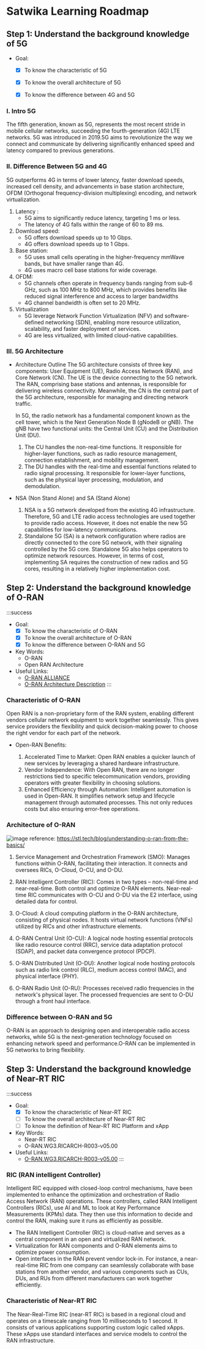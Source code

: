 # Satwika Learning Roadmap
## Step 1: Understand the background knowledge of 5G
- Goal: 
    - [x] To know the characteristic of 5G
    - [x] To know the overall architecture of 5G
    - [x] To know the difference between 4G and 5G


### I. Intro 5G
The fifth generation, known as 5G, represents the most recent stride in mobile cellular networks, succeeding the fourth-generation (4G) LTE networks. 5G was introduced in 2019.5G aims to revolutionize the way we connect and communicate by delivering significantly enhanced speed and latency compared to previous generations.

### II. Difference Between 5G and 4G

5G outperforms 4G in terms of lower latency, faster download speeds, increased cell density, and advancements in base station architecture, OFDM (Orthogonal frequency-division multiplexing) encoding, and network virtualization.
1. Latency :
    - 5G aims to significantly reduce latency, targeting 1 ms or less.
    - The latency of 4G falls within the range of 60 to 89 ms.
2. Download speed:
    - 5G offers download speeds up to 10 Gbps.
    - 4G offers download speeds up to 1 Gbps.
3. Base station:
    - 5G uses small cells operating in the higher-frequency mmWave bands, but have smaller range than 4G.
    - 4G uses macro cell base stations for wide coverage.
4. OFDM:
    - 5G channels often operate in frequency bands ranging from sub-6 GHz, such as 100 MHz to 800 MHz, which provides benefits like reduced signal interference and access to larger bandwidths
    - 4G channel bandwidth is often set to 20 MHz.
5. Virtualization
    - 5G leverage Network Function Virtualization (NFV) and software-defined networking (SDN), enabling more resource utilization, scalability, and faster deployment of services.
    - 4G are less virtualized, with limited cloud-native capabilities.

### III. 5G Architecture
- Architecture Outline 
    The 5G architecture consists of three key components: User Equipment (UE), Radio Access Network (RAN), and Core Network (CN). The UE is the device connecting to the 5G network. The RAN, comprising base stations and antennas, is responsible for delivering wireless connectivity. Meanwhile, the CN is the central part of the 5G architecture, responsible for managing and directing network traffic.

    In 5G, the radio network has a fundamental component known as the cell tower, which is the Next Generation Node B (gNodeB or gNB). The gNB have two functional units: the Central Unit (CU) and the Distribution Unit (DU). 

    1. The CU handles the non-real-time functions. It responsible for higher-layer functions, such as radio resource management, connection establishment, and mobility management. 
    2. The DU handles with the real-time and essential functions related to radio signal processing. It responsible for lower-layer functions, such as the physical layer processing, modulation, and demodulation.

- NSA (Non Stand Alone) and SA (Stand Alone)
    1. NSA is a 5G network developed from the existing 4G infrastructure. Therefore, 5G and LTE radio access technologies are used together to provide radio access. However, it does not enable the new 5G capabilities for low-latency communications.
    2. Standalone 5G (SA) is a network configuration where radios are directly connected to the core 5G network, with their signaling controlled by the 5G core. Standalone 5G also helps operators to optimize network resources. However, in terms of cost, implementing SA requires the construction of new radios and 5G cores, resulting in a relatively higher implementation cost.


## Step 2: Understand the background knowledge of O-RAN
:::success
- Goal: 
    - [x] To know the characteristic of O-RAN
    - [x] To know the overall architecture of O-RAN
    - [x] To know the difference between O-RAN and 5G
- Key Words:
    - O-RAN
    - Open RAN Architecture
- Useful Links:
    - [O-RAN ALLIANCE](https://www.o-ran.org/)
    - [O-RAN Architecture Description](https://www.o-ran.org/specifications)
:::
### Characteristic of O-RAN 
Open RAN is a non-proprietary form of the RAN system, enabling different vendors cellular network equipment to work together seamlessly. This gives service providers the flexibility and quick decision-making power to choose the right vendor for each part of the network.

- Open-RAN Benefits:

    1. Accelerated Time to Market: Open RAN enables a quicker launch of new services by leveraging a shared hardware infrastructure.
    2. Vendor Independence: With Open RAN, there are no longer restrictions tied to specific telecommunication vendors, providing operators with greater flexibility in choosing solutions.
    3. Enhanced Efficiency through Automation: Intelligent automation is used in Open-RAN. It simplifies network setup and lifecycle management through automated processes. This not only reduces costs but also ensuring error-free operations.

### Architecture of O-RAN
![image](https://hackmd.io/_uploads/B1ycszNtT.png)
reference: https://stl.tech/blog/understanding-o-ran-from-the-basics/ 
1. Service Management and Orchestration Framework (SMO): 
    Manages functions within O-RAN, facilitating their interaction. It connects and oversees RICs, O-Cloud, O-CU, and O-DU.
    
2. RAN Intelligent Controller (RIC):
    Comes in two types – non-real-time and near-real-time. Both control and optimize O-RAN elements. Near-real-time RIC communicates with O-CU and O-DU via the E2 interface, using detailed data for control.
3. O-Cloud:
    A cloud computing platform in the O-RAN architecture, consisting of physical nodes. It hosts virtual network functions (VNFs) utilized by RICs and other infrastructure elements.
4. O-RAN Central Unit (O-CU):
    A logical node hosting essential protocols like radio resource control (RRC), service data adaptation protocol (SDAP), and packet data convergence protocol (PDCP).

5. O-RAN Distributed Unit (O-DU):
    Another logical node hosting protocols such as radio link control (RLC), medium access control (MAC), and physical interface (PHY).

6. O-RAN Radio Unit (O-RU):
    Processes received radio frequencies in the network's physical layer. The processed frequencies are sent to O-DU through a front haul interface.

### Difference between O-RAN and 5G
O-RAN is an approach to designing open and interoperable radio access networks, while 5G is the next-generation technology focused on enhancing network speed and performance.O-RAN can be implemented in 5G networks to bring flexibility.

## Step 3: Understand the background knowledge of Near-RT RIC
:::success
- Goal: 
    - [x] To know the characteristic of Near-RT RIC
    - [ ] To know the overall architecture of Near-RT RIC
    - [ ] To know the definition of Near-RT RIC Platform and xApp
- Key Words:
    - Near-RT RIC
    - O-RAN.WG3.RICARCH-R003-v05.00
- Useful Links:
    - [O-RAN.WG3.RICARCH-R003-v05.00](https://www.o-ran.org/specifications)
:::
### RIC (RAN intelligent Controller)
Intelligent RIC equipped with closed-loop control mechanisms, have been implemented to enhance the optimization and orchestration of Radio Access Network (RAN) operations. These controllers, called RAN Intelligent Controllers (RICs), use AI and ML to look at Key Performance Measurements (KPMs) data. They then use this information to decide and control the RAN, making sure it runs as efficiently as possible.

- The RAN Intelligent Controller (RIC) is cloud-native and serves as a central component in an open and virtualized RAN network.
- Virtualization for RAN components and O-RAN elements aims to optimize power consumption.
- Open interfaces in the RAN prevent vendor lock-in. For instance, a near-real-time RIC from one company can seamlessly collaborate with base stations from another vendor, and various components such as CUs, DUs, and RUs from different manufacturers can work together efficiently.

### Characteristic of Near-RT RIC
The Near-Real-Time RIC (near-RT RIC) is based in a regional cloud and operates on a timescale ranging from 10 milliseconds to 1 second. It consists of various applications  supporting custom logic called xApps. These xApps use standard interfaces and service models to control the RAN infrastructure.
